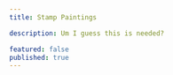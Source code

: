 ```yaml
---
title: Stamp Paintings

description: Um I guess this is needed?

featured: false
published: true
---
```

